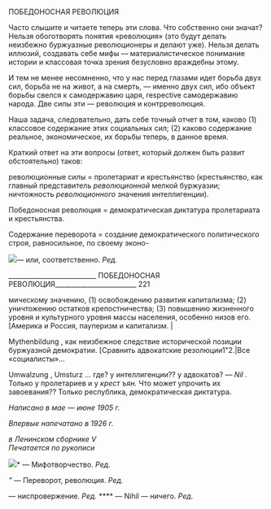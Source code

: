 ПОБЕДОНОСНАЯ РЕВОЛЮЦИЯ

Часто слышите и читаете теперь эти слова. Что собственно они значат? Нельзя обо­готворять понятия «революция» (это будут делать неизбежно буржуазные революцио­неры и делают уже). Нельзя делать иллюзий, создавать себе мифы — материалистиче­ское понимание истории и классовая точка зрения безусловно враждебны этому.

И тем не менее несомненно, что у нас перед глазами идет борьба двух сил, борьба не на живот, а на смерть, — именно двух сил, ибо объект борьбы свелся к самодержавию царя, respective самодержавию народа. Две силы эти — революция и контрреволюция.

Наша задача, следовательно, дать себе точный отчет в том, каково (1) классовое со­держание этих социальных сил; (2) каково содержание реальное, экономическое, их борьбы теперь, в данное время.

Краткий ответ на эти вопросы (ответ, который должен быть развит обстоятельно) та­ков:

революционные силы = пролетариат и крестьянство (крестьянство, как главный представитель _революционной_ мелкой буржуазии; ничтожность _революционного_ значе­ния интеллигенции).

Победоносная революция = демократическая диктатура пролетариата и крестьянст­ва.

Содержание переворота = создание демократического политического строя, равно­сильное, по своему эконо-

![](file:///C:/Users/bot32/AppData/Local/Temp/msohtmlclip1/01/clip_image001.png)— или, соответственно. _Ред._

  

___________________________ ПОБЕДОНОСНАЯ РЕВОЛЮЦИЯ_________________________ 221

мическому значению, (1) освобождению развития капитализма; (2) уничтожению ос­татков крепостничества; (3) повышению жизненного уровня и культурного уровня мас­сы населения, особенно низов его. [Америка и Россия, пауперизм и капитализм. |

Mythenbildung , как неизбежное следствие исторической позиции буржуазной демо­кратии. [Сравнить адвокатские резолюции1"2.|Все «социалисты»...

Umwalzung , Umsturz ... где? у интеллигенции?? у адвокатов? — _Nil_ _._ Только у пролетариев и у _крест ъян._ Что может упрочить их завоевания?? Только республика, демократическая диктатура.

_Написано в мае_ — _июне 1905 г._

_Впервые напечатано в 1926 г._

_в Ленинском сборнике_ _V_                                                                          _Печатается по рукописи_

![](file:///C:/Users/bot32/AppData/Local/Temp/msohtmlclip1/01/clip_image002.png)* — Мифотворчество. _Ред._

_"_ — Переворот, революция. _Ред._

— ниспровержение. _Ред._ **** — Nihil — ничего. _Ред._